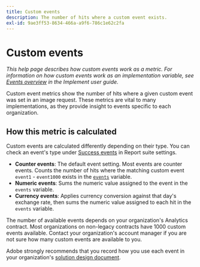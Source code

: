 ```yaml
---
title: Custom events
description: The number of hits where a custom event exists.
exl-id: 9ae3ff53-8634-466a-a9f6-786c1e62c2fa
---
```

# Custom events

*This help page describes how custom events work as a metric. For information on how custom events work as an implementation variable, see [Events overview](/help/implement/vars/page-vars/events/events-overview.md) in the Implement user guide.*

Custom event metrics show the number of hits where a given custom event was set in an image request. These metrics are vital to many implementations, as they provide insight to events specific to each organization.

## How this metric is calculated

Custom events are calculated differently depending on their type. You can check an event's type under [Success events](../../admin/admin/c-success-events/success-event.md) in Report suite settings.

* **Counter events**: The default event setting. Most events are counter events. Counts the number of hits where the matching custom event `event1` - `event1000` exists in the [`events`](/help/implement/vars/page-vars/events/events-overview.md) variable.
* **Numeric events**: Sums the numeric value assigned to the event in the `events` variable.
* **Currency events**: Applies currency conversion against that day's exchange rate, then sums the numeric value assigned to each hit in the `events` variable.

The number of available events depends on your organization's Analytics contract. Most organizations on non-legacy contracts have 1000 custom events available. Contact your organization's account manager if you are not sure how many custom events are available to you.

Adobe strongly recommends that you record how you use each event in your organization's [solution design document](/help/implement/prepare/solution-design.md).
